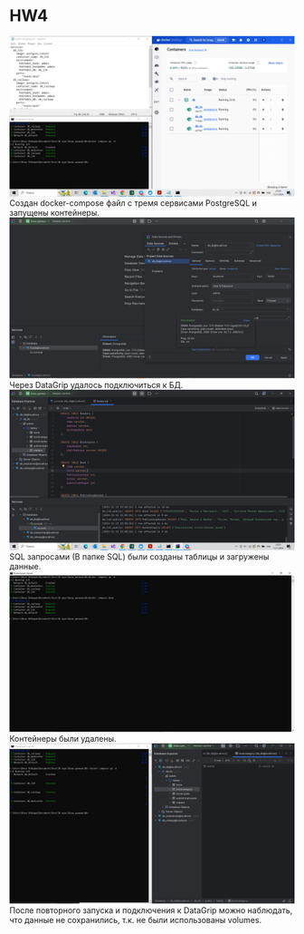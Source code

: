 # HW4
![](./screenshots/createContainers.png)
Создан docker-compose файл с тремя сервисами PostgreSQL и запущены контейнеры. 
![](./screenshots/connectToDG.png)
Через DataGrip удалось подключиться к БД.
![](./screenshots/tablesCreation.png)
SQL запросами (В папке SQL) были созданы таблицы и загружены данные.
![](./screenshots/removingConteiners.png)
Контейнеры были удалены.
![](./screenshots/result.png)
После повторного запуска и подключения к DataGrip можно наблюдать, что данные не сохранились, т.к. не были использованы volumes.